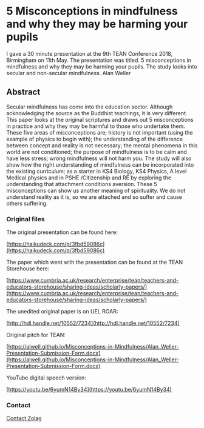 # 5 Misconceptions in mindfulness and why they may be harming your pupils

I gave a 30 minute presentation at the 9th TEAN Conference 2018, Birmingham on 11th May. The presentation was titled. 5 misconceptions in mindfulness and why they may be harming your pupils. The study looks into secular and non-secular mindfulness. Alan Weller 

## Abstract

Secular mindfulness has come into the education sector. Although acknowledging the source as the Buddhist teachings, it is very different. This paper looks at the original scriptures and draws out 5 misconceptions in practice and why they may be harmful to those who undertake them. These five areas of misconceptions are; history is not important (using the example of physics to begin with); the understanding of the difference between concept and reality is not necessary; the mental phenomena in this world are not conditioned; the purpose of mindfulness is to be calm and have less stress; wrong mindfulness will not harm you. The study will also show how the right understanding of mindfulness can be incorporated into the existing curriculum; as a starter in KS4 Biology, KS4 Physics, A level Medical physics and in PSHE /Citizenship and RE by exploring the understanding that attachment conditions aversion. These 5 misconceptions can show us another meaning of spirituality. We do not understand reality as it is, so we are attached and so suffer and cause others suffering.

### Original files

The original presentation can be found here:

[https://haikudeck.com/p/3fbd59086c](https://haikudeck.com/p/3fbd59086c)

The paper which went with the presentation can be found at the TEAN Storehouse here:

[https://www.cumbria.ac.uk/research/enterprise/tean/teachers-and-educators-storehouse/sharing-ideas/scholarly-papers/](https://www.cumbria.ac.uk/research/enterprise/tean/teachers-and-educators-storehouse/sharing-ideas/scholarly-papers/)

The unedited original paper is on UEL ROAR:

[http://hdl.handle.net/10552/7234](http://hdl.handle.net/10552/7234)


Original pitch for TEAN:

[https://alwell.github.io/Misconceptions-in-Mindfulness/Alan_Weller-Presentation-Submission-Form.docx](https://alwell.github.io/Misconceptions-in-Mindfulness/Alan_Weller-Presentation-Submission-Form.docx)

YouTube digital speech version:

[https://youtu.be/6yumN14By34](https://youtu.be/6yumN14By34)

### Contact
[Contact Zolag](https://docs.google.com/forms/d/e/1FAIpQLSf5lxYq2sVNpwgGuSzN51IMZVEdLB_KhzTKzqvW3hQo9CcZVg/viewform?usp=sf_link)
